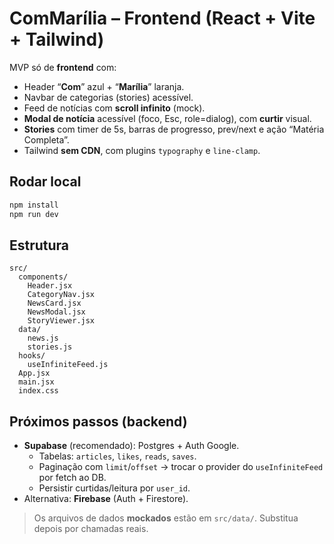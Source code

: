 # ComMarília – Frontend (React + Vite + Tailwind)

MVP só de **frontend** com:
- Header “**Com**” azul + “**Marília**” laranja.
- Navbar de categorias (stories) acessível.
- Feed de notícias com **scroll infinito** (mock).
- **Modal de notícia** acessível (foco, Esc, role=dialog), com **curtir** visual.
- **Stories** com timer de 5s, barras de progresso, prev/next e ação “Matéria Completa”.
- Tailwind **sem CDN**, com plugins `typography` e `line-clamp`.

## Rodar local
```bash
npm install
npm run dev
```

## Estrutura
```
src/
  components/
    Header.jsx
    CategoryNav.jsx
    NewsCard.jsx
    NewsModal.jsx
    StoryViewer.jsx
  data/
    news.js
    stories.js
  hooks/
    useInfiniteFeed.js
  App.jsx
  main.jsx
  index.css
```

## Próximos passos (backend)
- **Supabase** (recomendado): Postgres + Auth Google.
  - Tabelas: `articles`, `likes`, `reads`, `saves`.
  - Paginação com `limit`/`offset` → trocar o provider do `useInfiniteFeed` por fetch ao DB.
  - Persistir curtidas/leitura por `user_id`.
- Alternativa: **Firebase** (Auth + Firestore).

> Os arquivos de dados **mockados** estão em `src/data/`. Substitua depois por chamadas reais.
